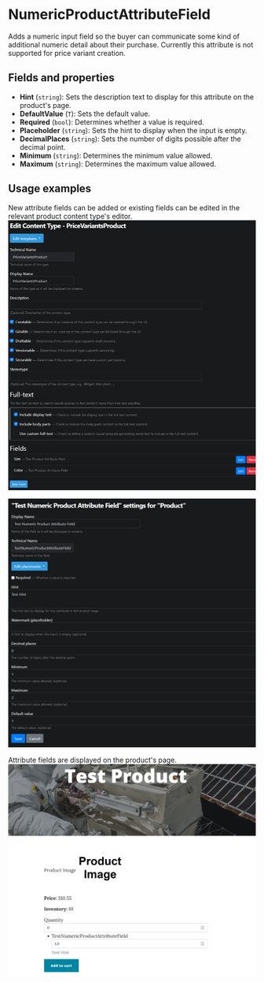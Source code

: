 # NumericProductAttributeField

Adds a numeric input field so the buyer can communicate some kind of additional numeric detail about their purchase. Currently this attribute is not supported for price variant creation.

## Fields and properties
- **Hint** (`string`): Sets the description text to display for this attribute on the product's page.
- **DefaultValue** (`T`): Sets the default value.
- **Required** (`bool`): Determines whether a value is required.
- **Placeholder** (`string`): Sets the hint to display when the input is empty.
- **DecimalPlaces** (`string`): Sets the number of digits possible after the decimal point.
- **Minimum** (`string`): Determines the minimum value allowed.
- **Maximum** (`string`): Determines the maximum value allowed.

## Usage examples
New attribute fields can be added or existing fields can be edited in the relevant product content type's editor.
![image](../assets/images/numeric-product-attribute/content-type-editor-example.png)

![image](../assets/images/numeric-product-attribute/attribute-field-editor-example.png)

Attribute fields are displayed on the product's page.
![image](../assets/images/numeric-product-attribute/attribute-field-display-example.png)
